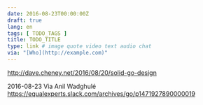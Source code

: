 ```yaml
---
date: 2016-08-23T00:00:00Z
draft: true
lang: en
tags: [ TODO_TAGS ]
title: TODO_TITLE
type: link # image quote video text audio chat
via: "[Who](http://example.com)"
---
```


<http://dave.cheney.net/2016/08/20/solid-go-design>

2016-08-23
Via Anil Wadghulé https://equalexperts.slack.com/archives/go/p1471927890000019

